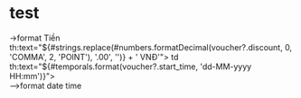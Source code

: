 # test
->format Tiền  
th:text="${#strings.replace(#numbers.formatDecimal(voucher?.discount, 0, 'COMMA', 2, 'POINT'), '.00', '')} + ' VNĐ'">  
td th:text="${#temporals.format(voucher?.start_time, 'dd-MM-yyyy HH:mm')}"></td>  
-->format date time  
